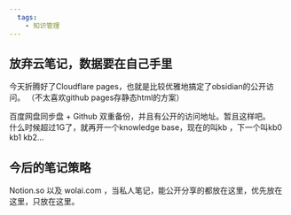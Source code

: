 ```yaml
---
  tags:
    - 知识管理
---
```



## 放弃云笔记，数据要在自己手里
今天折腾好了Cloudflare pages，也就是比较优雅地搞定了obsidian的公开访问。
（不太喜欢github pages存静态html的方案）

百度网盘同步盘 + Github 双重备份，并且有公开的访问地址。暂且这样吧。  
什么时候超过1G了，就再开一个knowledge base，现在的叫kb ，下一个叫kb0 kb1 kb2...  

## 今后的笔记策略
Notion.so 以及 wolai.com ，当私人笔记，能公开分享的都放在这里，优先放在这里，只放在这里。  